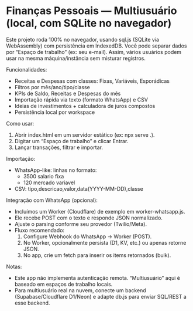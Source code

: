 # Finanças Pessoais — Multiusuário (local, com SQLite no navegador)

Este projeto roda 100% no navegador, usando sql.js (SQLite via WebAssembly) com persistência em IndexedDB. Você pode separar dados por “Espaço de trabalho” (ex: seu e-mail). Assim, vários usuários podem usar na mesma máquina/instância sem misturar registros.

Funcionalidades:
- Receitas e Despesas com classes: Fixas, Variáveis, Esporádicas
- Filtros por mês/ano/tipo/classe
- KPIs de Saldo, Receitas e Despesas do mês
- Importação rápida via texto (formato WhatsApp) e CSV
- Ideias de investimentos + calculadora de juros compostos
- Persistência local por workspace

Como usar:
1) Abrir index.html em um servidor estático (ex: npx serve .).
2) Digitar um “Espaço de trabalho” e clicar Entrar.
3) Lançar transações, filtrar e importar.

Importação:
- WhatsApp-like: linhas no formato:
  + 3500 salario fixa
  - 120 mercado variavel
- CSV: tipo,descricao,valor,data(YYYY-MM-DD),classe

Integração com WhatsApp (opcional):
- Incluímos um Worker (Cloudflare) de exemplo em worker-whatsapp.js.
- Ele recebe POST com o texto e responde JSON normalizado.
- Ajuste o parsing conforme seu provedor (Twilio/Meta).
- Fluxo recomendado:
  1. Configure Webhook do WhatsApp -> Worker (POST).
  2. No Worker, opcionalmente persista (D1, KV, etc.) ou apenas retorne JSON.
  3. No app, crie um fetch para inserir os items retornados (bulk).

Notas:
- Este app não implementa autenticação remota. “Multiusuário” aqui é baseado em espaços de trabalho locais.
- Para multiusuário real na nuvem, conecte um backend (Supabase/Cloudflare D1/Neon) e adapte db.js para enviar SQL/REST a esse backend.


